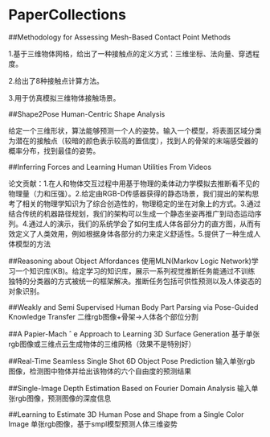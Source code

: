 # PaperCollections
##Methodology for Assessing Mesh-Based Contact Point Methods

1.基于三维物体网格，给出了一种接触点的定义方式：三维坐标、法向量、穿透程度。

2.给出了8种接触点计算方法。

3.用于仿真模拟三维物体接触场景。

##Shape2Pose Human-Centric Shape Analysis

给定一个三维形状，算法能够预测一个人的姿势。输入一个模型，将表面区域分类为潜在的接触点（较暗的颜色表示较高的置信度），找到人的骨架的末端感受器的概率分布，找到最佳的姿势。

##Inferring Forces and Learning Human Utilities From Videos

论文贡献：1.在人和物体交互过程中用基于物理的柔体动力学模拟去推断看不见的物理量（力和压强）。2.给定由RGB-D传感器获得的静态场景，我们提出的架构思考了相关的物理学知识为了综合创造性的，物理稳定的坐在对象上的方式。3.通过结合传统的机器路径规划，我们的架构可以生成一个静态坐姿再推广到动态运动序列。4.通过人的演示，我们的系统学会了如何生成人体各部分力的直方图，从而有效定义了人类效用，例如根据身体各部分的力来定义舒适性。5.提供了一种生成人体模型的方法

##Reasoning about Object Affordances
使用MLN(Markov Logic Network)学习一个知识库(KB)。给定学习的知识库，展示一系列视觉推断任务能通过不训练独特的分类器的方式被统一的框架解决。推断任务包括可供性预测以及人体姿态的对象识别。

##Weakly and Semi Supervised Human Body Part Parsing via Pose-Guided Knowledge Transfer
二维rgb图像+骨架->人体各个部位分割

##A Papier-Mach ˆ e Approach to Learning 3D Surface Generation
基于单张rgb图像或三维点云生成物体的三维网格（效果不是特别好）

##Real-Time Seamless Single Shot 6D Object Pose Prediction
输入单张rgb图像，检测图中物体并给出该物体的六个自由度的预测结果

##Single-Image Depth Estimation Based on Fourier Domain Analysis
输入单张rgb图像，预测图像的深度信息

##Learning to Estimate 3D Human Pose and Shape from a Single Color Image
单张rgb图像，基于smpl模型预测人体三维姿势